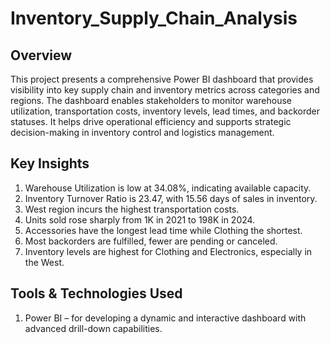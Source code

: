 # Inventory_Supply_Chain_Analysis
## Overview
This project presents a comprehensive Power BI dashboard that provides visibility into key supply chain and inventory metrics across categories and regions. The dashboard enables stakeholders to monitor warehouse utilization, transportation costs, inventory levels, lead times, and backorder statuses. It helps drive operational efficiency and supports strategic decision-making in inventory control and logistics management.

## Key Insights
1. Warehouse Utilization is low at 34.08%, indicating available capacity.
2. Inventory Turnover Ratio is 23.47, with 15.56 days of sales in inventory.
3. West region incurs the highest transportation costs.
4. Units sold rose sharply from 1K in 2021 to 198K in 2024.
5. Accessories have the longest lead time while Clothing the shortest.
6. Most backorders are fulfilled, fewer are pending or canceled.
7. Inventory levels are highest for Clothing and Electronics, especially in the West.

## Tools & Technologies Used
1. Power BI – for developing a dynamic and interactive dashboard with advanced drill-down capabilities. 
